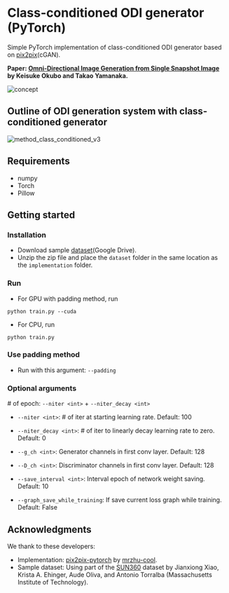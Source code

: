 # Class-conditioned ODI generator (PyTorch)

Simple PyTorch implementation of class-conditioned ODI generator based on [pix2pix](https://phillipi.github.io/pix2pix/)(cGAN).

**Paper: [Omni-Directional Image Generation from Single Snapshot Image]() by Keisuke Okubo and Takao Yamanaka.**


![concept](https://user-images.githubusercontent.com/70097451/91708069-bf5a4f80-ebbb-11ea-9a62-45784a3d6af6.jpg)

## Outline of ODI generation system with class-conditioned generator
![method_class_conditioned_v3](https://user-images.githubusercontent.com/70097451/91708633-8d95b880-ebbc-11ea-9545-724c96fd73c4.jpg)



## Requirements
+ numpy
+ Torch
+ Pillow

## Getting started
### Installation
+ Download sample [dataset](https://drive.google.com/file/d/1L-u-8xUg-S9KnL_7ZAJcW44pws9VHvpJ/view?usp=sharing)(Google Drive).
+ Unzip the zip file and place the `dataset` folder in the same location as the `implementation` folder.

### Run
+ For GPU with padding method, run 
```
python train.py --cuda
```
+ For CPU, run
```
python train.py
```
### Use padding method
+ Run with this argument: `--padding`

### Optional arguments
\# of epoch: `--niter <int>` + `--niter_decay <int>`
+ `--niter <int>`: # of iter at starting learning rate. Default: 100
+ `--niter_decay <int>`: # of iter to linearly decay learning rate to zero. Default: 0

+ `--g_ch <int>`: Generator channels in first conv layer. Default: 128
+ `--D_ch <int>`: Discriminator channels in first conv layer. Default: 128
+ `--save_interval <int>`: Interval epoch of network weight saving. Default: 10
+ `--graph_save_while_training`: If save current loss graph while training. Default: False



## Acknowledgments
We thank to these developers:
+ Implementation: [pix2pix-pytorch](https://github.com/mrzhu-cool/pix2pix-pytorch) by [mrzhu-cool](https://github.com/mrzhu-cool).
+ Sample dataset: Using part of the [SUN360](http://people.csail.mit.edu/jxiao/SUN360/) dataset by Jianxiong Xiao, Krista A. Ehinger, Aude Oliva, and Antonio Torralba (Massachusetts Institute of Technology).
